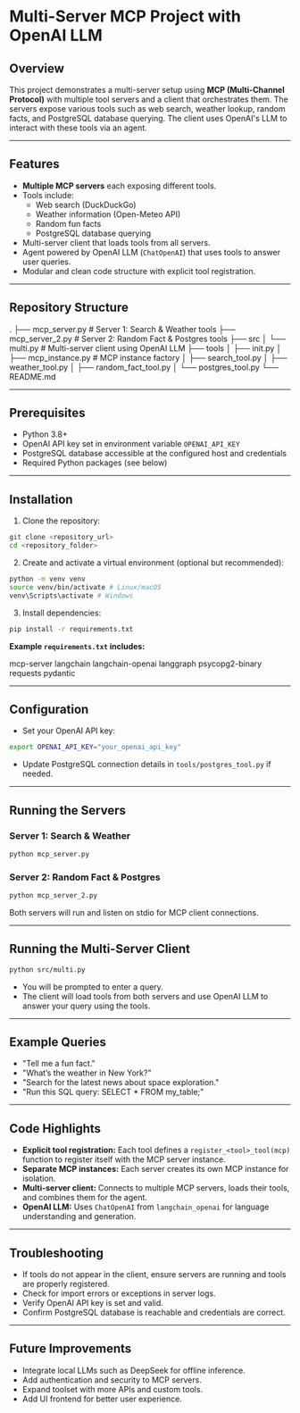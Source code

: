 # Multi-Server MCP Project with OpenAI LLM

## Overview

This project demonstrates a multi-server setup using **MCP (Multi-Channel Protocol)** with multiple tool servers and a client that orchestrates them. The servers expose various tools such as web search, weather lookup, random facts, and PostgreSQL database querying. The client uses OpenAI's LLM to interact with these tools via an agent.

---

## Features

- **Multiple MCP servers** each exposing different tools.
- Tools include:
  - Web search (DuckDuckGo)
  - Weather information (Open-Meteo API)
  - Random fun facts
  - PostgreSQL database querying
- Multi-server client that loads tools from all servers.
- Agent powered by OpenAI LLM (`ChatOpenAI`) that uses tools to answer user queries.
- Modular and clean code structure with explicit tool registration.

---

## Repository Structure

.
├── mcp_server.py # Server 1: Search & Weather tools
├── mcp_server_2.py # Server 2: Random Fact & Postgres tools
├── src
│ └── multi.py # Multi-server client using OpenAI LLM
├── tools
│ ├── init.py
│ ├── mcp_instance.py # MCP instance factory
│ ├── search_tool.py
│ ├── weather_tool.py
│ ├── random_fact_tool.py
│ └── postgres_tool.py
└── README.md

---

## Prerequisites

- Python 3.8+
- OpenAI API key set in environment variable `OPENAI_API_KEY`
- PostgreSQL database accessible at the configured host and credentials
- Required Python packages (see below)

---

## Installation

1. Clone the repository:

```bash
git clone <repository_url>
cd <repository_folder>
```

2. Create and activate a virtual environment (optional but recommended):

```bash
python -m venv venv
source venv/bin/activate # Linux/macOS
venv\Scripts\activate # Windows
```

3. Install dependencies:

```bash
pip install -r requirements.txt
```

**Example `requirements.txt` includes:**

mcp-server
langchain
langchain-openai
langgraph
psycopg2-binary
requests
pydantic

---

## Configuration

- Set your OpenAI API key:

```bash
export OPENAI_API_KEY="your_openai_api_key"
```

- Update PostgreSQL connection details in `tools/postgres_tool.py` if needed.

---

## Running the Servers

### Server 1: Search & Weather

```bash
python mcp_server.py
```

### Server 2: Random Fact & Postgres

```bash
python mcp_server_2.py
```

Both servers will run and listen on stdio for MCP client connections.

---

## Running the Multi-Server Client

```bash
python src/multi.py
```

- You will be prompted to enter a query.
- The client will load tools from both servers and use OpenAI LLM to answer your query using the tools.

---

## Example Queries

- "Tell me a fun fact."
- "What’s the weather in New York?"
- "Search for the latest news about space exploration."
- "Run this SQL query: SELECT \* FROM my_table;"

---

## Code Highlights

- **Explicit tool registration:** Each tool defines a `register_<tool>_tool(mcp)` function to register itself with the MCP server instance.
- **Separate MCP instances:** Each server creates its own MCP instance for isolation.
- **Multi-server client:** Connects to multiple MCP servers, loads their tools, and combines them for the agent.
- **OpenAI LLM:** Uses `ChatOpenAI` from `langchain_openai` for language understanding and generation.

---

## Troubleshooting

- If tools do not appear in the client, ensure servers are running and tools are properly registered.
- Check for import errors or exceptions in server logs.
- Verify OpenAI API key is set and valid.
- Confirm PostgreSQL database is reachable and credentials are correct.

---

## Future Improvements

- Integrate local LLMs such as DeepSeek for offline inference.
- Add authentication and security to MCP servers.
- Expand toolset with more APIs and custom tools.
- Add UI frontend for better user experience.

